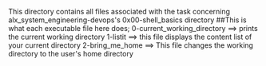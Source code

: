This directory contains all files associated with the task concerning alx_system_engineering-devops's 0x00-shell_basics directory
##This is what each executable file here does;
0-current_working_directory ==> prints the current working directory
1-listit ==> this file displays the content list of your current directory
2-bring_me_home ==> This file changes the working directory to the user's home directory
